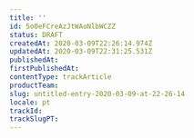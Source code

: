 ```yaml
---
title: ''
id: 5o0eFCreAzJtWAoNlbWCZZ
status: DRAFT
createdAt: 2020-03-09T22:26:14.974Z
updatedAt: 2020-03-09T22:31:25.531Z
publishedAt: 
firstPublishedAt: 
contentType: trackArticle
productTeam: 
slug: untitled-entry-2020-03-09-at-22-26-14
locale: pt
trackId: 
trackSlugPT: 
---
```



